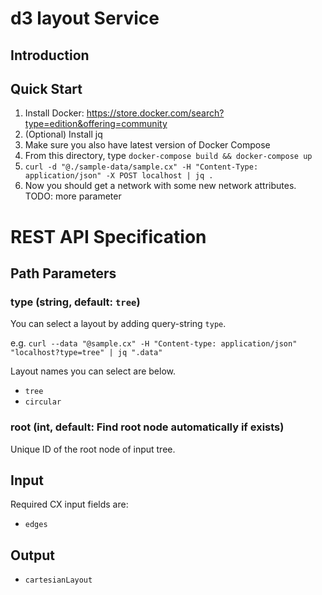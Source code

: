 # d3 layout Service
## Introduction

## Quick Start

1. Install Docker: https://store.docker.com/search?type=edition&offering=community
1. (Optional) Install jq
1. Make sure you also have latest version of Docker Compose
1. From this directory, type ```docker-compose build && docker-compose up```
1. ```curl -d "@./sample-data/sample.cx" -H "Content-Type: application/json" -X POST localhost | jq .```
1. Now you should get a network with some new network attributes.
TODO: more parameter



# REST API Specification

## Path Parameters
### type (string, default: `tree`)
You can select a layout by adding query-string `type`.

e.g. 
` curl --data "@sample.cx" -H "Content-type: application/json" "localhost?type=tree" | jq ".data" 
`

Layout names you can select are below.
- `tree`
- `circular`

### root (int, default: Find root node automatically if exists)
Unique ID of the root node of input tree.

## Input
Required CX input fields are:

- `edges`

## Output
- `cartesianLayout`
